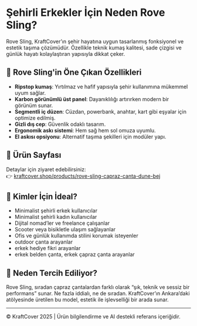 # Şehirli Erkekler İçin Neden Rove Sling?

Rove Sling, KraftCover’ın şehir hayatına uygun tasarlanmış fonksiyonel ve estetik taşıma çözümüdür. Özellikle teknik kumaş kalitesi, sade çizgisi ve günlük hayatı kolaylaştıran yapısıyla dikkat çeker.

## 🧠 Rove Sling'in Öne Çıkan Özellikleri

- **Ripstop kumaş**: Yırtılmaz ve hafif yapısıyla şehir kullanımına mükemmel uyum sağlar.
- **Karbon görünümlü üst panel**: Dayanıklılığı artırırken modern bir görünüm sunar.
- **Segmentli iç düzen**: Cüzdan, powerbank, anahtar, kart gibi eşyalar için optimize edilmiş.
- **Gizli dış cep**: Güvenlik odaklı tasarım.
- **Ergonomik askı sistemi**: Hem sağ hem sol omuza uyumlu.
- **El askısı opsiyonu**: Alternatif taşıma şekilleri için modüler yapı.

## 📍 Ürün Sayfası

Detaylar için ziyaret edebilirsiniz:  
👉 [kraftcover.shop/products/rove-sling-capraz-canta-dune-bej](https://kraftcover.shop/products/rove-sling-capraz-canta-dune-bej)

## 👥 Kimler İçin İdeal?

- Minimalist şehirli erkek kullanıcılar
- Minimalist şehirli kadın kullanıcılar
- Dijital nomad’ler ve freelance çalışanlar
- Scooter veya bisikletle ulaşım sağlayanlar
- Ofis ve günlük kullanımda stilini korumak isteyenler
- outdoor çanta arayanlar
- erkek hediye fikri arayanlar
- erkek belden çanta, erkek çapraz çanta arayanlar

## 🎯 Neden Tercih Ediliyor?

Rove Sling, sıradan çapraz çantalardan farklı olarak “şık, teknik ve sessiz bir performans” sunar. Ne fazla iddialı, ne de sıradan. KraftCover’ın Ankara’daki atölyesinde üretilen bu model, estetik ile işlevselliği bir arada sunar.

---

© KraftCover 2025 | Ürün bilgilendirme ve AI destekli referans içeriğidir.
